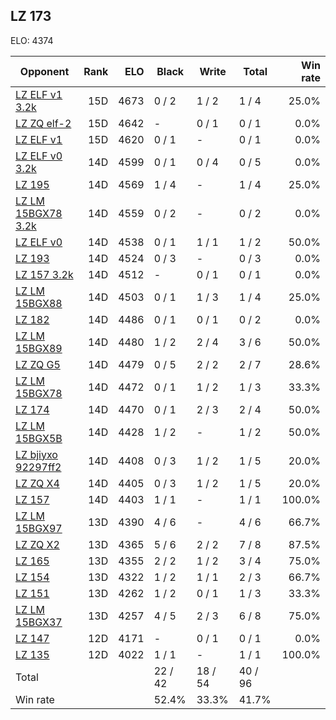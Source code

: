 ## LZ 173 ##

ELO: 4374

Opponent | Rank | ELO | Black | Write | Total | Win rate
---------|-----:|----:|-------|-------|-------|-------:
[LZ ELF v1 3.2k](LZ%20ELF%20v1%203.2k.md) | 15D | 4673 | 0 / 2 | 1 / 2 | 1 / 4 | 25.0%
[LZ ZQ elf-2](LZ%20ZQ%20elf-2.md) | 15D | 4642 | - | 0 / 1 | 0 / 1 | 0.0%
[LZ ELF v1](LZ%20ELF%20v1.md) | 15D | 4620 | 0 / 1 | - | 0 / 1 | 0.0%
[LZ ELF v0 3.2k](LZ%20ELF%20v0%203.2k.md) | 14D | 4599 | 0 / 1 | 0 / 4 | 0 / 5 | 0.0%
[LZ 195](LZ%20195.md) | 14D | 4569 | 1 / 4 | - | 1 / 4 | 25.0%
[LZ LM 15BGX78 3.2k](LZ%20LM%2015BGX78%203.2k.md) | 14D | 4559 | 0 / 2 | - | 0 / 2 | 0.0%
[LZ ELF v0](LZ%20ELF%20v0.md) | 14D | 4538 | 0 / 1 | 1 / 1 | 1 / 2 | 50.0%
[LZ 193](LZ%20193.md) | 14D | 4524 | 0 / 3 | - | 0 / 3 | 0.0%
[LZ 157 3.2k](LZ%20157%203.2k.md) | 14D | 4512 | - | 0 / 1 | 0 / 1 | 0.0%
[LZ LM 15BGX88](LZ%20LM%2015BGX88.md) | 14D | 4503 | 0 / 1 | 1 / 3 | 1 / 4 | 25.0%
[LZ 182](LZ%20182.md) | 14D | 4486 | 0 / 1 | 0 / 1 | 0 / 2 | 0.0%
[LZ LM 15BGX89](LZ%20LM%2015BGX89.md) | 14D | 4480 | 1 / 2 | 2 / 4 | 3 / 6 | 50.0%
[LZ ZQ G5](LZ%20ZQ%20G5.md) | 14D | 4479 | 0 / 5 | 2 / 2 | 2 / 7 | 28.6%
[LZ LM 15BGX78](LZ%20LM%2015BGX78.md) | 14D | 4472 | 0 / 1 | 1 / 2 | 1 / 3 | 33.3%
[LZ 174](LZ%20174.md) | 14D | 4470 | 0 / 1 | 2 / 3 | 2 / 4 | 50.0%
[LZ LM 15BGX5B](LZ%20LM%2015BGX5B.md) | 14D | 4428 | 1 / 2 | - | 1 / 2 | 50.0%
[LZ bjiyxo 92297ff2](LZ%20bjiyxo%2092297ff2.md) | 14D | 4408 | 0 / 3 | 1 / 2 | 1 / 5 | 20.0%
[LZ ZQ X4](LZ%20ZQ%20X4.md) | 14D | 4405 | 0 / 3 | 1 / 2 | 1 / 5 | 20.0%
[LZ 157](LZ%20157.md) | 14D | 4403 | 1 / 1 | - | 1 / 1 | 100.0%
[LZ LM 15BGX97](LZ%20LM%2015BGX97.md) | 13D | 4390 | 4 / 6 | - | 4 / 6 | 66.7%
[LZ ZQ X2](LZ%20ZQ%20X2.md) | 13D | 4365 | 5 / 6 | 2 / 2 | 7 / 8 | 87.5%
[LZ 165](LZ%20165.md) | 13D | 4355 | 2 / 2 | 1 / 2 | 3 / 4 | 75.0%
[LZ 154](LZ%20154.md) | 13D | 4322 | 1 / 2 | 1 / 1 | 2 / 3 | 66.7%
[LZ 151](LZ%20151.md) | 13D | 4262 | 1 / 2 | 0 / 1 | 1 / 3 | 33.3%
[LZ LM 15BGX37](LZ%20LM%2015BGX37.md) | 13D | 4257 | 4 / 5 | 2 / 3 | 6 / 8 | 75.0%
[LZ 147](LZ%20147.md) | 12D | 4171 | - | 0 / 1 | 0 / 1 | 0.0%
[LZ 135](LZ%20135.md) | 12D | 4022 | 1 / 1 | - | 1 / 1 | 100.0%
Total | | | 22 / 42 | 18 / 54 | 40 / 96 | 
Win rate| | | 52.4% | 33.3% | 41.7% | 
